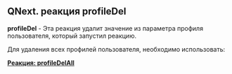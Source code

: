 ## QNext. реакция profileDel

**profileDel** - Эта реакция удалит значение из параметра профиля пользователя, который запустил реакцию.



Для удаления всех профилей пользователя, необходимо использовать: 

[**Реакция: profileDelAll**](/docs-test/reactions/profiledelall)







